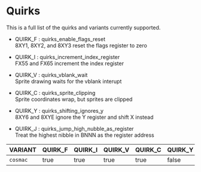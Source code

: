 # Quirks

This is a full list of the quirks and variants currently supported.

- QUIRK_F : quirks_enable_flags_reset  
  8XY1, 8XY2, and 8XY3 reset the flags register to zero

- QUIRK_I : quirks_increment_index_register  
  FX55 and FX65 increment the index register

- QUIRK_V : quirks_vblank_wait  
  Sprite drawing waits for the vblank interupt

- QUIRK_C : quirks_sprite_clipping  
  Sprite coordinates wrap, but sprites are clipped

- QUIRK_Y : quirks_shifting_ignores_y  
  8XY6 and 8XYE ignore the Y register and shift X instead

- QUIRK_J : quirks_jump_high_nubble_as_register  
  Treat the highest nibble in BNNN as the register address


VARIANT | QUIRK_F | QUIRK_I | QUIRK_V | QUIRK_C | QUIRK_Y | QUIRK_J
--------|---------|---------|---------|---------|---------|--------
`cosmac`| true    | true    | true    | true    | false   | false

